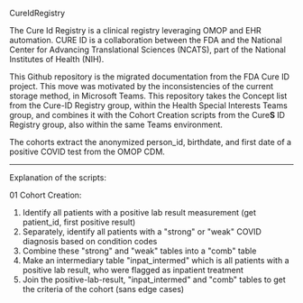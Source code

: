 CureIdRegistry

The Cure Id Registry is a clinical registry leveraging OMOP and EHR automation.  CURE ID is a collaboration between the FDA and the National Center for Advancing Translational Sciences (NCATS), part of the National Institutes of Health (NIH).

This Github repository is the migrated documentation from the FDA Cure ID project. This move was motivated by the inconsistencies of the current storage method, in Microsoft Teams. This repository takes the Concept list from the Cure-ID Registry group, within the Health Special Interests Teams group, and combines it with the Cohort Creation scripts from the Cure**S** ID Registry group, also within the same Teams environment. 

The cohorts extract the anonymized person_id, birthdate, and first date of a positive COVID test from the OMOP CDM. 

--------------------------------------------------------------------------------------------------

Explanation of the scripts:

01 Cohort Creation: 
1. Identify all patients with a positive lab result measurement (get patient_id, first positive result)
2. Separately, identify all patients with a "strong" or "weak" COVID diagnosis based on condition codes
3. Combine these "strong" and "weak" tables into a "comb" table
4. Make an intermediary table "inpat_intermed" which is all patients with a positive lab result, who were flagged as inpatient treatment
5. Join the positive-lab-result, "inpat_intermed" and "comb" tables to get the criteria of the cohort (sans edge cases)

